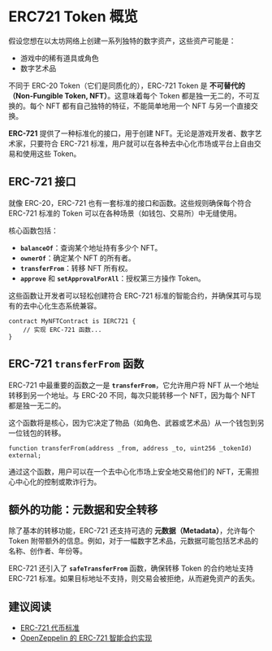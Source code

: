 # ERC721 Token 概览

假设您想在以太坊网络上创建一系列独特的数字资产，这些资产可能是：

- 游戏中的稀有道具或角色
- 数字艺术品

不同于 ERC-20 Token（它们是同质化的），ERC-721 Token 是 **不可替代的（Non-Fungible Token, NFT）**。这意味着每个 Token 都是独一无二的，不可互换的。每个 NFT 都有自己独特的特征，不能简单地用一个 NFT 与另一个直接交换。

**ERC-721** 提供了一种标准化的接口，用于创建 NFT。无论是游戏开发者、数字艺术家，只要符合 ERC-721 标准，用户就可以在各种去中心化市场或平台上自由交易和使用这些 Token。

## ERC-721 接口

就像 ERC-20，ERC-721 也有一套标准的接口和函数。这些规则确保每个符合 ERC-721 标准的 Token 可以在各种场景（如钱包、交易所）中无缝使用。

核心函数包括：

- **`balanceOf`**：查询某个地址持有多少个 NFT。
- **`ownerOf`**：确定某个 NFT 的所有者。
- **`transferFrom`**：转移 NFT 所有权。
- **`approve`** 和 **`setApprovalForAll`**：授权第三方操作 Token。

这些函数让开发者可以轻松创建符合 ERC-721 标准的智能合约，并确保其可与现有的去中心化生态系统兼容。

```solidity
contract MyNFTContract is IERC721 {
    // 实现 ERC-721 函数...
}
```

## ERC-721 `transferFrom` 函数

ERC-721 中最重要的函数之一是 **`transferFrom`**，它允许用户将 NFT 从一个地址转移到另一个地址。与 ERC-20 不同，每次只能转移一个 NFT，因为每个 NFT 都是独一无二的。

这个函数将是核心，因为它决定了物品（如角色、武器或艺术品）从一个钱包到另一位钱包的转移。

```solidity
function transferFrom(address _from, address _to, uint256 _tokenId) external;
```

通过这个函数，用户可以在一个去中心化市场上安全地交易他们的 NFT，无需担心中心化的控制或欺诈行为。

## 额外的功能：元数据和安全转移

除了基本的转移功能，ERC-721 还支持可选的 **元数据（Metadata）**，允许每个 Token 附带额外的信息。例如，对于一幅数字艺术品，元数据可能包括艺术品的名称、创作者、年份等。

ERC-721 还引入了 **`safeTransferFrom`** 函数，确保转移 Token 的合约地址支持 ERC-721 标准。如果目标地址不支持，则交易会被拒绝，从而避免资产的丢失。

## 建议阅读

- [ERC-721 代币标准](https://eips.ethereum.org/EIPS/eip-721)
- [OpenZeppelin 的 ERC-721 智能合约实现](https://github.com/OpenZeppelin/openzeppelin-contracts/blob/master/contracts/token/ERC721/ERC721.sol)
